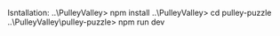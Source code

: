Isntallation:
  ..\PulleyValley> npm install
  ..\PulleyValley> cd pulley-puzzle
  ..\PulleyValley\pulley-puzzle> npm run dev
